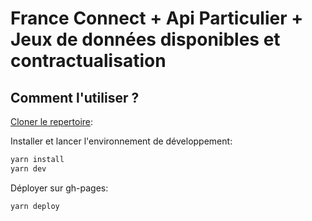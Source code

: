 # France Connect + Api Particulier + Jeux de données disponibles et contractualisation



## Comment l'utiliser ?

[Cloner le repertoire](git@github.com:betagouv/api-particulier-courtier-front.git):

Installer et lancer l'environnement de développement:

```bash
yarn install
yarn dev
```

Déployer sur gh-pages:

```bash
yarn deploy
```
